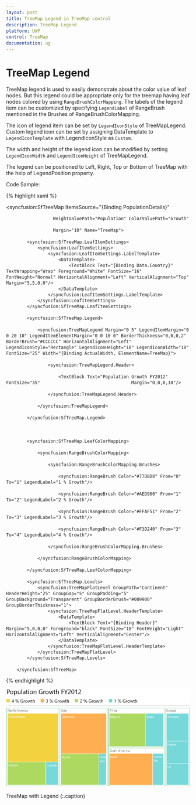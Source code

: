 ```yaml
---
layout: post
title: TreeMap Legend in TreeMap control
description: TreeMap Legend
platform: UWP
control: TreeMap
documentation: ug
---
```


# TreeMap Legend

TreeMap legend is used to easily demonstrate about the color value of leaf nodes. But this legend could be appropriate only for the treemap having leaf nodes colored by using `RangeBrushColorMapping`. The labels of the legend item can be customized by specifying `LegendLabel` of RangeBrush mentioned in the Brushes of RangeBrushColorMapping.

The icon of legend item can be set by `LegendIconStyle` of TreeMapLegend. Custom legend icon can be set by assigning DataTemplate to `LegendIconTemplate` with LegendIconStyle as `Custom`.

The width and height of the legend icon can be modified by setting `LegendIconWidth` and `LegendIconHeight` of TreeMapLegend.

The legend can be positioned to Left, Right, Top or Bottom of TreeMap with the help of LegendPosition property.

Code Sample:

{% highlight xaml %}

  <syncfusion:SfTreeMap ItemsSource="{Binding PopulationDetails}" 

                      WeightValuePath="Population" ColorValuePath="Growth"

                      Margin="10" Name="TreeMap">

            <syncfusion:SfTreeMap.LeafItemSettings>
                <syncfusion:LeafItemSettings>
                    <syncfusion:LeafItemSettings.LabelTemplate>
                        <DataTemplate>
                            <TextBlock Text="{Binding Data.Country}" TextWrapping="Wrap" Foreground="White" FontSize="16" FontWeight="Normal" HorizontalAlignment="Left" VerticalAlignment="Top" Margin="5,5,0,0"/>
                        </DataTemplate>
                    </syncfusion:LeafItemSettings.LabelTemplate>
                </syncfusion:LeafItemSettings>
            </syncfusion:SfTreeMap.LeafItemSettings>

            <syncfusion:SfTreeMap.Legend>

                <syncfusion:TreeMapLegend Margin="0 5" LegendItemMargin="0 0 20 10" LegendItemElementMargin="0 0 10 0" BorderThickness="0,0,0,2" BorderBrush="#CCCCCC" HorizontalAlignment="Left" LegendIconStyle="Rectangle" LegendIconHeight="18" LegendIconWidth="18" FontSize="25" Width="{Binding ActualWidth, ElementName=TreeMap}">

                    <syncfusion:TreeMapLegend.Header>

                        <TextBlock Text="Population Growth FY2012" FontSize="35"                                   Margin="0,0,0,10"/>

                    </syncfusion:TreeMapLegend.Header>

                </syncfusion:TreeMapLegend>

            </syncfusion:SfTreeMap.Legend>



            <syncfusion:SfTreeMap.LeafColorMapping>

                <syncfusion:RangeBrushColorMapping>

                    <syncfusion:RangeBrushColorMapping.Brushes>

                        <syncfusion:RangeBrush Color="#77D8D8" From="0" To="1" LegendLabel="1 % Growth"/>

                        <syncfusion:RangeBrush Color="#AED960" From="1" To="2" LegendLabel="2 % Growth"/>

                        <syncfusion:RangeBrush Color="#FFAF51" From="2" To="3" LegendLabel="3 % Growth"/>

                        <syncfusion:RangeBrush Color="#F3D240" From="3" To="4" LegendLabel="4 % Growth"/>

                    </syncfusion:RangeBrushColorMapping.Brushes>

                </syncfusion:RangeBrushColorMapping>

            </syncfusion:SfTreeMap.LeafColorMapping>

            <syncfusion:SfTreeMap.Levels>
                <syncfusion:TreeMapFlatLevel GroupPath="Continent" HeaderHeight="25" GroupGap="5" GroupPadding="5" GroupBackground="Transparent" GroupBorderBrush="#009900" GroupBorderThickness="1">
                    <syncfusion:TreeMapFlatLevel.HeaderTemplate>
                        <DataTemplate>
                            <TextBlock Text="{Binding Header}" Margin="5,0,0,0" Foreground="black" FontSize="18" FontWeight="Light" HorizontalAlignment="Left" VerticalAlignment="Center"/>
                        </DataTemplate>
                    </syncfusion:TreeMapFlatLevel.HeaderTemplate>
                </syncfusion:TreeMapFlatLevel>
            </syncfusion:SfTreeMap.Levels>

        </syncfusion:SfTreeMap>


{% endhighlight %}

![](Features_images/Features_img13.png)



TreeMap with Legend
{:.caption}

